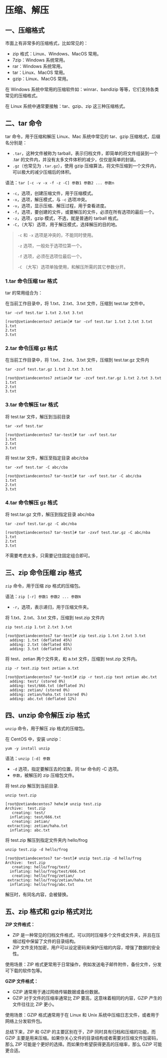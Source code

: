 # 压缩、解压

## 一、压缩格式

市面上有非常多的压缩格式，比如常见的：

- zip 格式：Linux、Windows、MacOS 常用。
- 7zip：Windows 系统常用。
- rar：Windows 系统常用。
- tar：Linux、MacOS 常用。
- gzip：Linux、MacOS 常用。

在 Windows 系统中常用的压缩软件如：winrar、bandizip 等等，它们支持各类常见的压缩格式。

在 Linux 系统中通常要接触：tar、gzip、zip 这三种压缩格式。

## 二、tar 命令

tar 命令，用于压缩和解压 Linux、Mac 系统中常见的 tar、gzip 压缩格式，后缀名分别是：

- `.tar`，这种文件被称为 tarball，表示归档文件，即简单的将文件组装到一个 .tar 的文件内，并没有太多文件体积的减少，仅仅是简单的封装。
- `.gz`（也常见为 `.tar.gz`），使用 gzip 压缩算法，将文件压缩到一个文件内，可以极大的减少压缩后的体积。

语法：`tar [-c -v -x -f -z -C] 参数1 参数2 ... 参数n`

- `-c`，选项，创建压缩文件，用于压缩模式。
- `-x`，选项，解压模式，与 `-c` 选项冲突。
- `-v`，选项，显示压缩、解压过程，用于查看进度。
- `-f`，选项，要创建的文件，或要解压的文件，必须在所有选项的最后一个。
- `-z`，选项，gzip 模式，不选，就是普通的 tarball 格式。
- `-C`，（大写）选项，用于解压模式，选择解压的目的地。

> `-c` 和 `-x` 选项是冲突的，不能同时使用。
>
> `-z` 选项，一般处于选项位第一个。
>
> `-f` 选项，必须在选项位最后一个。
>
> `-C` （大写）选项单独使用，和解压所需的其它参数分开。

### 1.tar 命令压缩 tar 格式

tar 的常用组合为：

在当前工作目录中，将 1.txt、2.txt、3.txt 文件，压缩到 test.tar 文件中。

```shell
tar -cvf test.tar 1.txt 2.txt 3.txt
```

```shell
[root@zetiandecentos7 zetian]# tar -cvf test.tar 1.txt 2.txt 3.txt
1.txt
2.txt
3.txt
```

### 2.tar 命令压缩 gz 格式

在当前工作目录中，将 1.txt、2.txt、3.txt 文件，压缩到 test.tar.gz 文件内

```shell
tar -zcvf test.tar.gz 1.txt 2.txt 3.txt
```

```shell
[root@zetiandecentos7 zetian]# tar -zcvf test.tar.gz 1.txt 2.txt 3.txt
1.txt
2.txt
3.txt
```

### 3.tar 命令解压 tar 格式

将 test.tar 文件，解压到当前目录

```shell
tar -xvf test.tar
```

```shell
[root@zetiandecentos7 tar-test]# tar -xvf test.tar
1.txt
2.txt
3.txt
```

将 test.tar 文件，解压至指定目录 abc/cba

```shell
tar -xvf test.tar -C abc/cba
```

```shell
[root@zetiandecentos7 tar-test]# tar -xvf test.tar -C abc/cba
1.txt
2.txt
3.txt
```

### 4.tar 命令解压 gz 格式

将 test.tar.gz 文件，解压到指定目录 abc/nba

```shell
tar -zxvf test.tar.gz -C abc/nba
```

```shell
[root@zetiandecentos7 tar-test]# tar -zxvf test.tar.gz -C abc/nba
1.txt
2.txt
3.txt
```

不需要考虑太多，只需要记住固定组合即可。

## 三、zip 命令压缩 zip 格式

`zip` 命令，用于压缩 zip 格式的压缩包。

语法：`zip [-r] 参数1 参数2 ... 参数N`

- `-r`，选项，表示递归，用于压缩文件夹。

将 1.txt、2.txt、3.txt 文件，压缩到 test.zip 文件内

```shell
zip test.zip 1.txt 2.txt 3.txt
```

```shell
[root@zetiandecentos7 tar-test]# zip test.zip 1.txt 2.txt 3.txt
  adding: 1.txt (deflated 45%)
  adding: 2.txt (deflated 65%)
  adding: 3.txt (deflated 45%)
```

将 test、zetian 两个文件夹，和 a.txt 文件，压缩到 test.zip 文件内。

```shell
zip -r test.zip test zetian a.txt
```

```shell
[root@zetiandecentos7 tar-test]# zip -r test.zip test zetian abc.txt
  adding: test/ (stored 0%)
  adding: test/666.txt (deflated 3%)
  adding: zetian/ (stored 0%)
  adding: zetian/haha.txt (stored 0%)
  adding: abc.txt (deflated 12%)
```

## 四、unzip 命令解压 zip 格式

`unzip` 命令，用于解压 zip 格式的压缩包。

在 CentOS 中，安装 unzip：

```shell
yum -y install unzip
```

语法：`unzip [-d] 参数`

- `-d` 选项，指定要解压去的位置，同 tar 命令的 -C 选项。
- `参数`，被解压的 zip 压缩包文件。

将 test.zip 解压到当前目录.

```shell
unzip test.zip
```

```shell
[root@zetiandecentos7 hehe]# unzip test.zip
Archive:  test.zip
   creating: test/
  inflating: test/666.txt
   creating: zetian/
 extracting: zetian/haha.txt
  inflating: abc.txt
```

将 test.zip 解压到指定文件夹内 hello/frog

```shell
unzip test.zip -d hello/frog
```

```shell
[root@zetiandecentos7 tar-test]# unzip test.zip -d hello/frog
Archive:  test.zip
   creating: hello/frog/test/
  inflating: hello/frog/test/666.txt
   creating: hello/frog/zetian/
 extracting: hello/frog/zetian/haha.txt
  inflating: hello/frog/abc.txt
```

解压时，有同名内容，会被替换。

## 五、zip 格式和 gzip 格式对比

**ZIP 文件格式：**

- ZIP 是一种常见的归档文件格式，可以同时压缩多个文件或文件夹，并且在压缩过程中保留了文件的目录结构。
- ZIP 文件支持加密，用户可以设定密码来保护压缩的内容，增强了数据的安全性。

使用场景：ZIP 格式更常用于日常操作，例如发送电子邮件附件，备份文件，分发可下载的软件包等。

**GZIP 文件格式：**

- GZIP 通常用于通过网络传输数据或备份数据。
- GZIP 对于文件的压缩率通常比 ZIP 要高，这意味着相同的内容，GZIP 产生的文件往往比 ZIP 更小。

使用场景：GZIP 格式通常用于在 Linux 和 Unix 系统中压缩日志文件，或者用于网络上分发软件包。

总结下来，ZIP 和 GZIP 的主要区别在于，ZIP 同时具有归档和压缩的功能，而 GZIP 主要是用来压缩。如果你关心文件的目录结构或者需要对压缩文件加密码，那么 ZIP 可能是个更好的选择。而如果你希望获得更高的压缩率，那么 GZIP 可能更合适。
